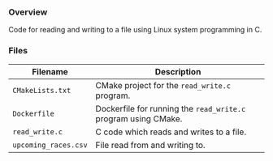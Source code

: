 ### Overview

Code for reading and writing to a file using Linux system programming in C.

### Files

| Filename             | Description                                                    |
|----------------------|----------------------------------------------------------------|
| `CMakeLists.txt`     | CMake project for the `read_write.c` program.                  |
| `Dockerfile`         | Dockerfile for running the `read_write.c` program using CMake. |
| `read_write.c`       | C code which reads and writes to a file.                       |
| `upcoming_races.csv` | File read from and writing to.                                 |